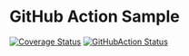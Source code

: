 # GitHub Action Sample

[![Coverage Status](https://coveralls.io/repos/github/LeeHanYeong/GitHub-Action-Sample/badge.svg)](https://coveralls.io/github/LeeHanYeong/GitHub-Action-Sample) [![GitHubAction Status](https://github.com/LeeHanYeong/GitHub-Action-Sample/workflows/CI/badge.svg)](https://github.com/LeeHanYeong/GitHub-Action-Sample)


